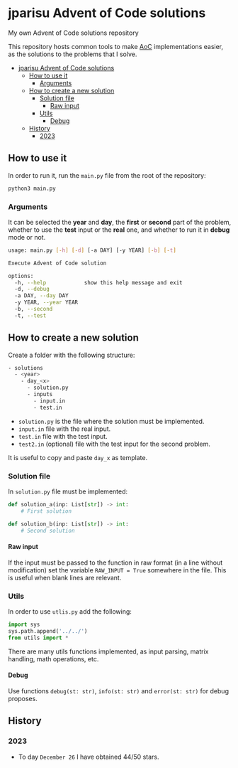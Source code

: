 # jparisu Advent of Code solutions


My own Advent of Code solutions repository

This repository hosts common tools to make [AoC](https://adventofcode.com/) implementations easier,
as the solutions to the problems that I solve.

- [jparisu Advent of Code solutions](#jparisu-advent-of-code-solutions)
  - [How to use it](#how-to-use-it)
    - [Arguments](#arguments)
  - [How to create a new solution](#how-to-create-a-new-solution)
    - [Solution file](#solution-file)
      - [Raw input](#raw-input)
    - [Utils](#utils)
      - [Debug](#debug)
  - [History](#history)
    - [2023](#2023)

## How to use it

In order to run it, run the `main.py` file from the root of the repository:

``` bash
python3 main.py
```

### Arguments

It can be selected the **year** and **day**,
the **first** or **second** part of the problem,
whether to use the **test** input or the **real** one,
and whether to run it in **debug** mode or not.

``` bash
usage: main.py [-h] [-d] [-a DAY] [-y YEAR] [-b] [-t]

Execute Advent of Code solution

options:
  -h, --help            show this help message and exit
  -d, --debug
  -a DAY, --day DAY
  -y YEAR, --year YEAR
  -b, --second
  -t, --test
```

## How to create a new solution

Create a folder with the following structure:

``` bash
- solutions
  - <year>
    - day_<x>
      - solution.py
      - inputs
        - input.in
        - test.in
```

- `solution.py` is the file where the solution must be implemented.
- `input.in` file with the real input.
- `test.in` file with the test input.
- `test2.in` (optional) file with the test input for the second problem.

It is useful to copy and paste `day_x` as template.

### Solution file

In `solution.py` file must be implemented:

``` python
def solution_a(inp: List[str]) -> int:
    # First solution

def solution_b(inp: List[str]) -> int:
    # Second solution
```

#### Raw input

If the input must be passed to the function in raw format (in a line without modification)
set the variable `RAW_INPUT = True` somewhere in the file.
This is useful when blank lines are relevant.

### Utils

In order to use `utlis.py` add the following:

``` python
import sys
sys.path.append('../../')
from utils import *
```

There are many utils functions implemented, as input parsing, matrix handling, math operations, etc.

#### Debug

Use functions `debug(st: str)`, `info(st: str)` and `error(st: str)` for debug proposes.


## History

### 2023

- To day `December 26` I have obtained 44/50 stars.
